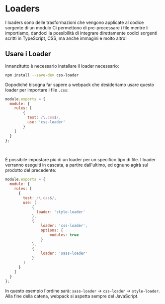 # Loaders

I loaders sono delle trasformazioni che vengono applicate al codice sorgente di un modulo Ci permettono di pre-processare i file mentre li importiamo, dandoci la possibilità di integrare direttamente codici sorgenti scritti in TypeScript, CSS, ma anche immagini e molto altro!

## Usare i Loader

Innanzitutto è necessario installare il loader necessario:

```sh
npm install --save-dev css-loader
```

Dopodiché bisogna far sapere a webpack che desideriamo usare questo loader per importare i file `.css`:

```javascript
module.exports = {
  module: {
    rules: [
        {
          test: /\.css$/,
          use: 'css-loader'
        }
    ]
  }
};
```

&nbsp;

È possibile impostare più di un loader per un specifico tipo di file. I loader verranno eseguiti in cascata, a partire dall'ultimo, ed ognuno agirà sul prodotto del precedente:

```javascript
module.exports = {
  module: {
    rules: [
      {
        test: /\.css$/,
        use: [
            {
              loader: 'style-loader'
            },
            {
                loader: 'css-loader',
                options: {
                    modules: true
                }
            },
            {
                loader: 'sass-loader'
            }
        ]
      }
    ]
  }
};
```

In questo esempio l'ordine sarà: `sass-loader` -> `css-loader` -> `style-loader`.\
Alla fine della catena, webpack si aspetta sempre del JavaScript.
